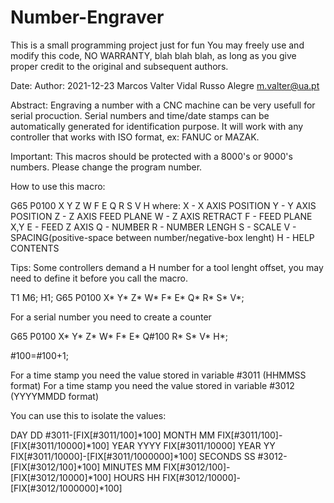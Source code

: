 # Number-Engraver

This is a small programming project just for fun You may freely use and modify this code, NO WARRANTY, blah blah blah, as long as you give proper credit to the original and subsequent authors.

Date: Author: 2021-12-23 Marcos Valter Vidal Russo Alegre m.valter@ua.pt

Abstract:
Engraving a number with a CNC machine can be very usefull for serial procuction. Serial numbers and time/date stamps can be automatically generated for identification purpose.
It will work with any controller that works with ISO format, ex: FANUC or MAZAK.

Important: This macros should be protected with a 8000's or 9000's numbers. Please change the program number.

How to use this macro:

G65 P0100 X Y Z W F E Q R S V H
where:
X - X AXIS POSITION
Y - Y AXIS POSITION
Z - Z AXIS FEED PLANE
W - Z AXIS RETRACT
F - FEED PLANE X,Y
E - FEED Z AXIS
Q - NUMBER
R - NUMBER LENGH
S - SCALE
V - SPACING(positive-space between number/negative-box lenght)
H - HELP CONTENTS

Tips:
Some controllers demand a H number for a tool lenght offset, you may need to define it before you call the macro.

T1 M6;
H1;
G65 P0100 X* Y* Z* W* F* E* Q* R* S* V*;

For a serial number you need to create a counter

G65 P0100 X* Y* Z* W* F* E* Q#100 R* S* V* H*;

#100=#100+1;

For a time stamp you need the value stored in variable #3011 (HHMMSS format)
For a time stamp you need the value stored in variable #3012 (YYYYMMDD format)

You can use this to isolate the values:

DAY DD #3011-[FIX[#3011/100]*100]
MONTH MM FIX[#3011/100]-[FIX[#3011/10000]*100]
YEAR YYYY FIX[#3011/10000]
YEAR YY FIX[#3011/10000]-[FIX[#3011/1000000]*100]
SECONDS SS #3012-[FIX[#3012/100]*100]
MINUTES MM FIX[#3012/100]-[FIX[#3012/10000]*100]
HOURS HH FIX[#3012/10000]-[FIX[#3012/1000000]*100]
